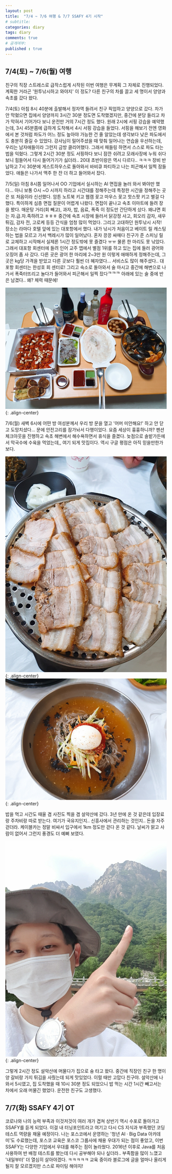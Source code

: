 ```yaml
---
layout: post
title:  "7/4 ~ 7/6 여행 & 7/7 SSAFY 4기 시작"
# subtitle: 
categories: diary
tags: diary
comments: true
# 공개여부:
published : true
---
```


## 7/4(토) ~ 7/6(월) 여행

친구의 직장 스트레스로 급작스럽게 시작된 이번 여행은 무계획 그 자체로 진행되었다. 계획한 거라곤 '원투낚시하고 와야지' 이 정도? 다른 친구의 차를 끌고 세 명이서 양양과 속초를 갔다 왔다.

7/4(토) 아침 8시 40분에 출발해서 정자역 들려서 친구 픽업하고 양양으로 갔다. 차가 안 막혔으면 집에서 양양까지 3시간 30분 정도면 도착했겠지만, 중간에 분당 들리고 차가 막혀서 기어가다 보니 운전만 거의 7시간 정도 했다. 원래 2시에 서핑 강습을 예약했는데, 3시 45분쯤에 급하게 도착해서 4시 서핑 강습을 들었다. 서핑을 해보기 전엔 영화에서 본 것처럼 파도가 어느 정도 높아야 가능한 건 줄 알았는데 생각보다 낮은 파도에서도 충분히 즐길 수 있었다. 강사님이 밀어주셨을 때 맞춰 일어나는 연습을 우선하는데, 우리는 남자애들이라 그런지 금방 클리어했다. 그래서 패들링 하면서 스스로 파도 타는 법을 익혔다. 그렇게 2시간 30분 정도 서핑하다 보니 잠깐 쉬려고 모래사장에 누워 쉬다 보니 힘들어서 다시 들어가기가 싫더라.. 20대 초반이랑은 역시 다르다.. ㅋㅋㅋ 장비 반납하고 7시 30분에 게스트하우스로 돌아와서 바비큐 파티하고 나는 피곤해서 일찍 잠들었다. 애들은 나가서 맥주 한 잔 더 하고 들어와서 잤다.

7/5(일) 아침 8시쯤 일어나서 OO 기업에서 실시하는 AI 면접을 놀러 와서 봐야만 했다... 아니 보통 O시 ~O 시까지 하라고 시간대를 정해주는데 특정한 시간을 정해주는 곳은 또 처음이라 신선했다. 암튼 노트북 키고 웹캠 꽂고 마우스 꽂고 핫스팟 키고 별걸 다 했다. 특이하게 심층 면접 질문이 어렵게 나왔다. 면접이 끝나고 속초 이마트에 들려 장을 봤다. 매운탕 거리(회 빼고), 과자, 밥, 음료, 폭죽 이 정도만 간단하게 샀다. 왜냐면 회는 자.급.자.족하려고 ㅎㅎㅎ 중간에 속초 시장에 들러서 닭강정 사고, 회오리 감자, 새우튀김, 감자 전, 고로케 등등 간식을 엄청 많이 먹었다. 그리고 고대하던 원투낚시 시작! 장소는 라마다 호텔 앞에 있는 대포항에서 했다. 내가 낚시가 처음이고 베이트 릴 캐스팅하는 법을 모르고 가서 백레시가 많이 일어났다. 혼자 끙끙 싸매다 친구가 준 스피닝 릴로 교체하고 시작해서 실제론 1시간 정도밖에 못 즐겼다 ㅠㅠ 물론 한 마리도 못 낚았다. 그래서 대포항 회센터에 들려 인어 교주 앱에서 별점 1위를 하고 있는 집에 들러 광어와 오징어 좀 사 갔다. 다른 곳은 광어 한 마리에 2~3만 원 이렇게 애매하게 정해주는데, 그곳은 kg당 가격을 받았고 다른 곳보다 훨씬 더 혜자였다... 서비스도 많이 해주셨다.. 대포항 회센터는 한성호 회 센터로! 그리고 숙소로 돌아와서 술 마시고 중간에 해변으로 나가서 폭죽터뜨리고 놀다가 들어와서 피곤해서 일찍 잤다ᄏᄏᄏ 아래에 있는 술 중에 반은 남겼다.. 왜? 체력 때문에!

![](/assets/img/20200707/1.jpg){: .align-center}  

7/6(월) 새벽 6시에 어떤 방 여성분께서 우리 방 문을 열고 '어머 미안해요!' 하고 안 닫고 도망치셨다... 문에 안전고리를 잠가놔서 다행이었다. 요즘 세상이 흉흉하니까? 펜션 체크아웃을 진행하고 속초 해변에서 해수욕하면서 휴식을 즐겼다. 늦점으로 솔밭가든에서 막국수에 수육을 먹었는데,, 여기 되게 맛집이다. 역시 구글 평점은 아직 믿을만한가 보다.

![](/assets/img/20200707/2.jpg){: .align-center}  
![](/assets/img/20200707/3.jpg){: .align-center}  

밥을 먹고 시간도 때울 겸 사진도 찍을 겸 설악산에 갔다. 3년 만에 온 것 같은데 입장료랑 주차비랑 따로 받는다. 여기가 국유지인지.. 신흥사에서 관리하는 것인지.. 돈을 자주 걷더라. 케이블카는 정말 비싸서 입구에서 1km 정도만 걷다 온 것 같다. 날씨가 맑고 사람이 없어서 그런지 풍경도 더 예뻐 보였다.

![](/assets/img/20200707/4.jpg){: .align-center}  

그렇게 2시간 정도 설악산에 머물다가 집으로 슝 타고 왔다. 중간에 직장인 친구 한 명이 양 갈비랑 가지 튀김을 사줬는데 되게 맛있었다. 이럴 때만 고맙다 친구야. 설악산에 나와서 5시였고, 집 도착했을 때 10시 30분 정도 되었으니 밥 먹는 시간 1시간 빼고서는 차에서 오래 머물긴 했었다. 운전한 친구도 고생했다.


## 7/7(화) SSAFY 4기 OT

코로나와 나의 능력 부족과 이것저것이 여러 개가 겹쳐 상반기 역시 수포로 돌아가고 SSAFY를 듣게 되었다. 이걸 내 터닝포인트라고 여기고 다시 CS 지식과 부족했던 코딩 테스트 역량을 채울 예정이다. 나는 포스코에서 운영하는 '청년 AI · Big Data 아카데미'도 수료했는데, 포스코 교육은 포스코 그룹사에 채용 우대가 되는 점이 좋았고, 이번 SSAFY는 다양한 기업에서 우대를 해주는 점이 놀라웠다. 2016년 이후로 Java를 처음 사용하여 반 배정 테스트를 봤는데 다시 공부해야 되나 싶더라.. 부족함을 많이 느꼈고 '내일부터' 더 열심히 살아야겠다. ㅋㅋㅋㅋㅋ 교육 중이라 블로그에 글을 얼마나 올리게 될지 잘 모르겠지만 스스로 파이팅 해야지!